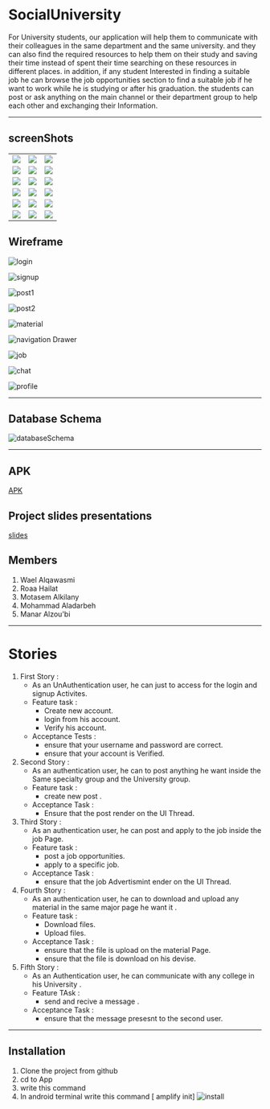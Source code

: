 # SocialUniversity

For University students, our application will help them to communicate with their 
colleagues in the same department and the same university. and they can also find the
required resources to help them on their study and saving their time instead of spent their
time searching on these resources in different places. in addition, if any student 
Interested in finding a suitable job he can browse the job opportunities section to find
a suitable job if he want to work while he is studying or after his graduation.
the students can post or ask anything on the main channel or their department group to 
help each other and exchanging their Information.

___

## screenShots

|        |  |                     |
| :---------- | :--------:  |       ----------:        |
| ![](image/Splash.png)  |   ![](image/Login.png)    | ![](image/Signup.png)      |
| ![](image/Verify.png)  |   ![](image/Adv.png)    | ![](image/Home_Material.png)      |
| ![](image/AddMaterial.png)  |   ![](image/MajorPost.png)    | ![](image/AddPost.png)      |
| ![](image/University.png)  |   ![](image/Comment.png)    | ![](image/AddComment.png)      |
| ![](image/NavigationDrawer.png)  |   ![](image/Profile_Page.png)    | ![](image/Jobs.png)      |
| ![](image/JobDetails.png)  |   ![](image/AddJob.png)    | ![](image/Chat.png)      |

## Wireframe

![login](image/login_page.png)

![signup](image/Signup_page.png)

![post1](image/page1_page.png)

![post2](image/Page2_page.png)

![material](image/Material_page.png)

![navigation Drawer](image/Navigation_page.png)

![job](image/job_page.png)

![chat](image/chat_page.png)

![profile](image/profile.png)


___


## Database Schema

![databaseSchema](image/database_schema.png)
___




## APK
[APK](App/app-debug.apk)


## Project slides presentations
[slides](Social_university.pptx)
## Members

1. Wael Alqawasmi
2. Roaa Hailat
3. Motasem Alkilany
4. Mohammad Aladarbeh
5. Manar Alzou'bi
___

# Stories

1. First Story :
    * As an UnAuthentication user, he can just to access for the login and signup Activites.
    * Feature task : 
        - Create new account.
        - login from his account.
        - Verify his account.
    * Acceptance Tests :
        - ensure that your username and password are correct.
        - ensure that your account is Verified.
2. Second Story : 
    * As an authentication user, he can to post anything he want inside the Same specialty group and the University group.
    * Feature task : 
        - create new post .
    * Acceptance Task : 
        - Ensure that the post render on the UI Thread.
3. Third Story : 
    * As an authentication user, he can post and apply to the job inside the job Page.
    * Feature task : 
        - post a job opportunities.
        - apply to a specific job.
    * Acceptance Task : 
        - ensure that the job Advertismint ender on the UI Thread.
4. Fourth Story : 
    * As an authentication user, he can to download and upload any material in the same major page he want it .
    * Feature task : 
        - Download files.
        - Upload files.
    * Acceptance Task : 
        - ensure that the file is upload on the material Page.
        - ensure that the file is download on his devise.
5. Fifth Story : 
    * As an Authentication user, he can communicate with any college in his University .
    * Feature TAsk : 
        - send and recive a message .
    * Acceptance Task : 
        - ensure that the message presesnt to the second user.

___

## Installation
1. Clone the project from github
2. cd to App
3. write this command 
4. In android terminal write this command [ amplify init]
![install](image/install.png)


